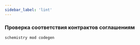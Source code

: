```yaml
---
sidebar_label: 'lint'
---
```


### Проверка соответствия контрактов соглашениям

```bash title="Bash"
schemistry mod codegen
```